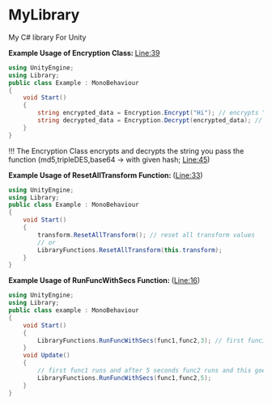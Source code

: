 # MyLibrary
My C# library For Unity 
<br>

<strong> Example Usage of Encryption Class: </strong> <a href="https://github.com/zyr1on/MyLibary/blob/main/Library.cs#L39">Line:39</a>
```cs
using UnityEngine;
using Library;
public class Example : MonoBehaviour
{
    void Start() 
    {
        string encrypted_data = Encryption.Encrypt("Hi"); // encrypts "hi" string;
        string decrypted_data = Encryption.Decrypt(encrypted_data); // Decrypts "encrypted_data" variable encrypted as "hi"
    }
}
```
!!! The Encryption Class encrypts and decrypts the string you pass the function (md5,tripleDES,base64 -> 
with given hash; <a href="https://github.com/zyr1on/MyLibary/blob/main/Library.cs#L45">Line:45</a>)

<strong>Example <strong>Usage</strong> of  ResetAllTransform Function: </strong>(<a href="https://github.com/zyr1on/MyLibary/blob/main/Library.cs#L33">Line:33</a>) 
```cs
using UnityEngine;
using Library;
public class Example : MonoBehaviour
{
    void Start() 
    {
        transform.ResetAllTransform(); // reset all transform values
        // or
        LibraryFunctions.ResetAllTransform(this.transform);
    }
}
```

<strong>Example <strong>Usage</strong> of  RunFuncWithSecs Function: </strong>(<a href="https://github.com/zyr1on/MyLibary/blob/main/Library.cs#L16">Line:16</a>) 
```cs
using UnityEngine;
using Library;
public class example : MonoBehaviour
{
    void Start()
    {
        LibraryFunctions.RunFuncWithSecs(func1,func2,3); // first func1 runs and after 3 seconds func2 runs for once(cuz start method);
    }
    void Update()
    {
        // first func1 runs and after 5 seconds func2 runs and this goes on and on(cuz update method)
        LibraryFunctions.RunFuncWithSecs(func1,func2,5);
    }
}
```

